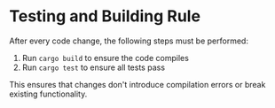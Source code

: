 # Testing and Building Rule

After every code change, the following steps must be performed:

1. Run `cargo build` to ensure the code compiles
2. Run `cargo test` to ensure all tests pass

This ensures that changes don't introduce compilation errors or break existing functionality.
